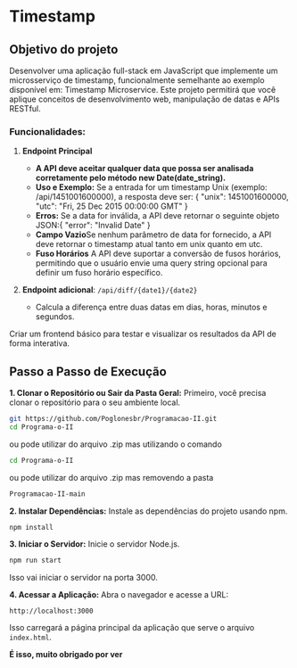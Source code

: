 # Timestamp

## Objetivo do projeto

Desenvolver uma aplicação full-stack em JavaScript que implemente um microsserviço de timestamp, funcionalmente semelhante ao exemplo disponível em: Timestamp Microservice. Este projeto permitirá que você aplique conceitos de desenvolvimento web, manipulação de datas e APIs RESTful.

### Funcionalidades:
1. **Endpoint Principal**
    - **A API deve aceitar qualquer data que possa ser analisada corretamente pelo método new Date(date_string).**
    - **Uso e Exemplo:** Se a entrada for um timestamp Unix (exemplo: /api/1451001600000), a resposta deve ser: { "unix": 1451001600000, "utc": "Fri, 25 Dec 2015 00:00:00 GMT" }
    - **Erros:** Se a data for inválida, a API deve retornar o seguinte objeto JSON:{ "error": "Invalid Date" }
    - **Campo Vazio**Se nenhum parâmetro de data for fornecido, a API deve retornar o timestamp atual tanto em unix quanto em utc.
    - **Fuso Horários** A API deve suportar a conversão de fusos horários, permitindo que o usuário envie uma query string opcional para definir um fuso horário específico.

2. **Endpoint adicional**: `/api/diff/{date1}/{date2}`
   - Calcula a diferença entre duas datas em dias, horas, minutos e segundos.

Criar um frontend básico para testar e visualizar os resultados da API de forma interativa.

## Passo a Passo de Execução

**1. Clonar o Repositório ou Sair da Pasta Geral:**
   Primeiro, você precisa clonar o repositório para o seu ambiente local.
   ```sh
   git https://github.com/Poglonesbr/Programacao-II.git
   cd Programa-o-II
   ```
   ou pode utilizar do arquivo .zip mas utilizando o comando 
   ```sh
   cd Programa-o-II
   ```
   ou pode utilizar do arquivo .zip mas removendo a pasta 
   ```sh
   Programacao-II-main
   ```


**2. Instalar Dependências:**
   Instale as dependências do projeto usando npm.
   ```sh
   npm install
   ```

**3. Iniciar o Servidor:**
   Inicie o servidor Node.js.
   ```sh
   npm run start
   ```
   Isso vai iniciar o servidor na porta 3000.

**4. Acessar a Aplicação:**
   Abra o navegador e acesse a URL:
   ```
   http://localhost:3000
   ```
   Isso carregará a página principal da aplicação que serve o arquivo `index.html`.

**É isso, muito obrigado por ver**